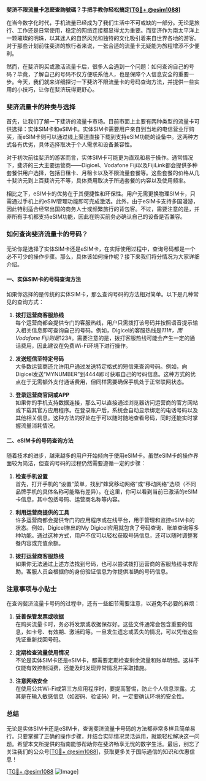 **斐济不限流量卡怎麽查詢號碼？手把手教你轻松搞定[[TG💪+ @esim1088](https://t.me/s/esim1088)]**

在当今数字化时代，手机流量已经成为了我们生活中不可或缺的一部分。无论是旅行、工作还是日常使用，稳定的网络连接都显得尤为重要。而斐济作为南太平洋上一颗璀璨的明珠，以其迷人的自然风光和独特的文化吸引着来自世界各地的游客。对于那些计划前往斐济的旅行者来说，一张合适的流量卡无疑能为旅程增添不少便利。

然而，在斐济购买或激活流量卡后，很多人会遇到一个问题：如何查询自己的号码？毕竟，了解自己的号码不仅方便联系他人，也是保障个人信息安全的重要一步。今天，我们就来详细探讨一下斐济不限流量卡的号码查询方法，并提供一些实用的小技巧，让你在斐济玩得更舒心。

### 斐济流量卡的种类与选择

首先，让我们了解一下斐济的流量卡市场。目前市面上主要有两种类型的流量卡可供选择：实体SIM卡和eSIM卡。实体SIM卡需要用户亲自到当地的电信营业厅购买，而eSIM卡则可以通过线上渠道直接下载到支持eSIM功能的设备中。这两种方式各有优劣，具体选择取决于个人需求和设备兼容性。

对于初次前往斐济的游客而言，实体SIM卡可能更为直观和易于操作。通常情况下，斐济的三大主要运营商——Digicel、Vodafone Fiji以及FijiLink都会提供多种套餐供用户选择，包括日租卡、月租卡以及不限流量套餐等。这些套餐的价格从几十斐济元到上百斐济元不等，具体费用取决于所选套餐的内容以及使用频率。

相比之下，eSIM卡的优势在于其便捷性和环保性。用户无需更换物理SIM卡，只需通过手机上的eSIM管理功能即可完成激活。此外，由于eSIM卡支持多国漫游，因此特别适合经常出国的商务人士或频繁旅行的背包客。不过，需要注意的是，并非所有手机都支持eSIM功能，因此在购买前务必确认自己的设备是否兼容。

### 如何查询斐济流量卡的号码？

无论你是选择了实体SIM卡还是eSIM卡，在实际使用过程中，查询号码都是一个必不可少的操作步骤。那么，具体该如何操作呢？接下来我们将分情况为大家详细介绍。

#### 一、实体SIM卡的号码查询方法

如果你选择的是传统的实体SIM卡，那么查询号码的方法相对简单。以下是几种常见的查询方式：

1. **拨打运营商客服热线**  
   每个运营商都会提供专门的客服热线，用户只需拨打该号码并按照语音提示输入相关信息即可查询自己的号码。例如，Digicel的客服热线是*111#，而Vodafone Fiji则是*123#。需要注意的是，拨打客服热线可能会产生一定的通话费用，因此建议在免费Wi-Fi环境下进行操作。

2. **发送短信至特定号码**  
   大多数运营商还允许用户通过发送特定格式的短信来查询号码。例如，向Digicel发送“MYNUMBER”到4444即可获取自己的号码信息。这种方式的优点在于无需额外支付通话费用，但同样需要确保手机处于正常联网状态。

3. **登录运营商官网或APP**  
   如果你的手机支持数据连接，那么可以直接通过浏览器访问运营商的官方网站或下载其官方应用程序。在登录账户后，系统会自动显示绑定的电话号码以及其他相关信息。这种方法的好处在于可以随时随地查看号码，同时还能实时掌握流量消耗情况。

#### 二、eSIM卡的号码查询方法

随着技术的进步，越来越多的用户开始倾向于使用eSIM卡。虽然eSIM卡的操作界面较为简洁，但查询号码的过程仍然需要遵循一定的步骤：

1. **检查手机设置**  
   首先，打开手机的“设置”菜单，找到“蜂窝移动网络”或“移动网络”选项（不同品牌手机的具体名称可能略有差异）。在这里，你可以看到当前已激活的eSIM卡信息，其中包括号码、运营商名称等内容。

2. **利用运营商提供的工具**  
   许多运营商都会提供专门的应用程序或在线平台，用于管理和监控eSIM卡的状态。例如，Digicel推出的My Digicel应用就包含了号码查询、账单查询等多种功能。通过这种方式，用户不仅可以轻松获取号码信息，还可以随时调整套餐内容或充值余额。

3. **拨打运营商客服热线**  
   如果你无法通过上述方法找到号码，也可以尝试拨打运营商的客服热线寻求帮助。客服人员会根据你的身份验证信息为你提供准确的号码信息。

### 注意事项与小贴士

在查询斐济流量卡号码的过程中，还有一些细节需要注意，以避免不必要的麻烦：

1. **妥善保管发票或收据**  
   在购买流量卡时，务必将发票或收据保存好。这些文件通常会包含重要的信息，如卡号、有效期、激活码等。一旦发生遗忘或丢失的情况，可以凭借这些凭证重新找回号码。

2. **定期检查流量使用情况**  
   不论是实体SIM卡还是eSIM卡，都需要定期检查剩余流量和账单明细。这样不仅能有效控制消费，还能及时发现异常情况并采取措施。

3. **注意网络安全**  
   在使用公共Wi-Fi或第三方应用程序时，要提高警惕，防止个人信息泄露。尤其是在输入敏感信息（如密码、验证码）时，一定要确认环境的安全性。

### 总结

无论是实体SIM卡还是eSIM卡，查询斐济流量卡号码的方法都非常多样且简单易行。只要掌握了正确的操作步骤，并结合实际情况灵活运用，就能轻松解决这一问题。希望本文所提供的指南能够帮助你在斐济畅享无忧的数字生活。最后，别忘了关注我们的公众号[[TG💪+ @esim1088](https://t.me/s/esim1088)]，获取更多关于国际通信的知识和优惠信息！

[[TG💪+ @esim1088](https://t.me/s/esim1088) ![Image](https://i.postimg.cc/4NQfJmqS/Snipaste-2025-05-13-00-14-12.png)]